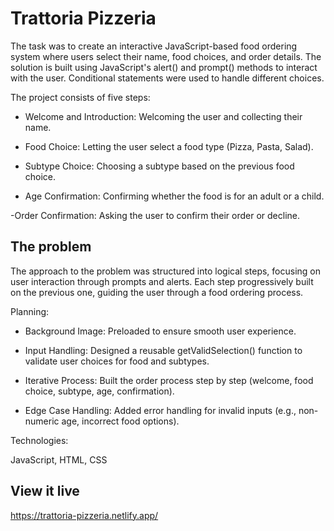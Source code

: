 # Trattoria Pizzeria

The task was to create an interactive JavaScript-based food ordering system where users select their name, food choices, and order details. The solution is built using JavaScript's alert() and prompt() methods to interact with the user. Conditional statements were used to handle different choices.

The project consists of five steps:

- Welcome and Introduction: Welcoming the user and collecting their name.

- Food Choice: Letting the user select a food type (Pizza, Pasta, Salad).

- Subtype Choice: Choosing a subtype based on the previous food choice.

- Age Confirmation: Confirming whether the food is for an adult or a child.

-Order Confirmation: Asking the user to confirm their order or decline.

## The problem

The approach to the problem was structured into logical steps, focusing on user interaction through prompts and alerts. Each step progressively built on the previous one, guiding the user through a food ordering process.

Planning:

- Background Image: Preloaded to ensure smooth user experience.

- Input Handling: Designed a reusable getValidSelection() function to validate user choices for food and subtypes.

- Iterative Process: Built the order process step by step (welcome, food choice, subtype, age, confirmation).

- Edge Case Handling: Added error handling for invalid inputs (e.g., non-numeric age, incorrect food options).

Technologies:

JavaScript, HTML, CSS

## View it live

https://trattoria-pizzeria.netlify.app/
